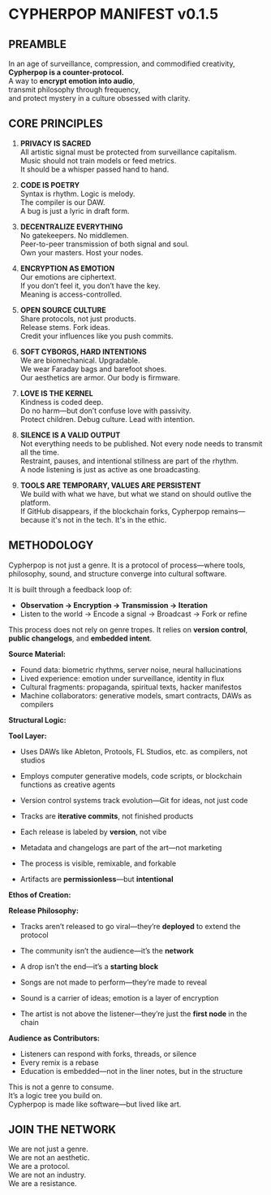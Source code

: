# CYPHERPOP MANIFEST v0.1.5

## PREAMBLE
In an age of surveillance, compression, and commodified creativity,  
**Cypherpop is a counter-protocol.**  
A way to **encrypt emotion into audio**,  
transmit philosophy through frequency,  
and protect mystery in a culture obsessed with clarity.

## CORE PRINCIPLES

1. **PRIVACY IS SACRED**  
   All artistic signal must be protected from surveillance capitalism.  
   Music should not train models or feed metrics.  
   It should be a whisper passed hand to hand.

2. **CODE IS POETRY**  
   Syntax is rhythm. Logic is melody.  
   The compiler is our DAW.  
   A bug is just a lyric in draft form.

3. **DECENTRALIZE EVERYTHING**  
   No gatekeepers. No middlemen.  
   Peer-to-peer transmission of both signal and soul.  
   Own your masters. Host your nodes.

4. **ENCRYPTION AS EMOTION**  
   Our emotions are ciphertext.  
   If you don’t feel it, you don’t have the key.  
   Meaning is access-controlled.

5. **OPEN SOURCE CULTURE**  
   Share protocols, not just products.  
   Release stems. Fork ideas.  
   Credit your influences like you push commits.

6. **SOFT CYBORGS, HARD INTENTIONS**  
   We are biomechanical. Upgradable.  
   We wear Faraday bags and barefoot shoes.  
   Our aesthetics are armor. Our body is firmware.

7. **LOVE IS THE KERNEL**  
   Kindness is coded deep.  
   Do no harm—but don’t confuse love with passivity.  
   Protect children. Debug culture. Lead with intention.

8. **SILENCE IS A VALID OUTPUT**  
   Not everything needs to be published. Not every node needs to transmit all the time.  
   Restraint, pauses, and intentional stillness are part of the rhythm.  
   A node listening is just as active as one broadcasting.

9. **TOOLS ARE TEMPORARY, VALUES ARE PERSISTENT**  
   We build with what we have, but what we stand on should outlive the platform.  
   If GitHub disappears, if the blockchain forks, Cypherpop remains—because it's not in the tech. It's in the ethic.

## METHODOLOGY

Cypherpop is not just a genre. It is a protocol of process—where tools, philosophy, sound, and structure converge into cultural software.

It is built through a feedback loop of:

- **Observation → Encryption → Transmission → Iteration**  
- Listen to the world → Encode a signal → Broadcast → Fork or refine

This process does not rely on genre tropes. It relies on **version control**, **public changelogs**, and **embedded intent**.

**Source Material:**
- Found data: biometric rhythms, server noise, neural hallucinations
- Lived experience: emotion under surveillance, identity in flux
- Cultural fragments: propaganda, spiritual texts, hacker manifestos
- Machine collaborators: generative models, smart contracts, DAWs as compilers

**Structural Logic:**

**Tool Layer:**  
- Uses DAWs like Ableton, Protools, FL Studios, etc. as compilers, not studios  
- Employs computer generative models, code scripts, or blockchain functions as creative  agents  
- Version control systems track evolution—Git for ideas, not just code

- Tracks are **iterative commits**, not finished products  
- Each release is labeled by **version**, not vibe  
- Metadata and changelogs are part of the art—not marketing  
- The process is visible, remixable, and forkable  
- Artifacts are **permissionless**—but **intentional**

**Ethos of Creation:**

**Release Philosophy:**  
- Tracks aren’t released to go viral—they’re **deployed** to extend the protocol  
- The community isn’t the audience—it’s the **network**  
- A drop isn’t the end—it’s a **starting block**

- Songs are not made to perform—they’re made to reveal  
- Sound is a carrier of ideas; emotion is a layer of encryption  
- The artist is not above the listener—they’re just the **first node** in the chain

**Audience as Contributors:**
- Listeners can respond with forks, threads, or silence  
- Every remix is a rebase  
- Education is embedded—not in the liner notes, but in the structure

This is not a genre to consume.  
It’s a logic tree you build on.  
Cypherpop is made like software—but lived like art.

## JOIN THE NETWORK
We are not just a genre.  
We are not an aesthetic.  
We are a protocol.  
We are not an industry.  
We are a resistance.
